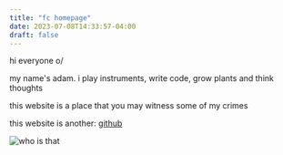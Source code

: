 ```yaml
---
title: "fc homepage"
date: 2023-07-08T14:33:57-04:00
draft: false
---
```


hi everyone o/

my name's adam. i play instruments, write code, grow plants and think thoughts

this website is a place that you may witness some of my crimes

this website is another:
[github](https://github.com/adefelic)

![who is that](/woods-chimney-1-dithered.jpeg)



